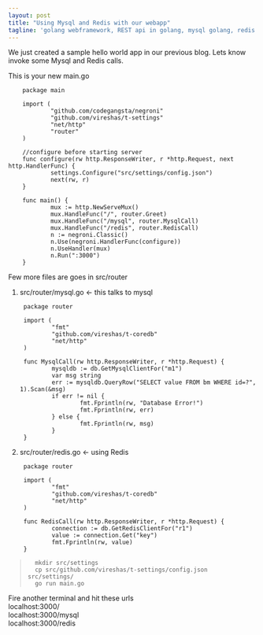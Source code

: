 ```yaml
---
layout: post
title: "Using Mysql and Redis with our webapp"
tagline: 'golang webframework, REST api in golang, mysql golang, redis golang'
---
```


We just created a sample hello world app in our previous blog. Lets know invoke some Mysql and Redis calls.  

This is your new main.go  

        package main

        import (
                "github.com/codegangsta/negroni"
                "github.com/vireshas/t-settings"
                "net/http"
                "router"
        )

        //configure before starting server
        func configure(rw http.ResponseWriter, r *http.Request, next http.HandlerFunc) {
                settings.Configure("src/settings/config.json")
                next(rw, r)
        }

        func main() {
                mux := http.NewServeMux()
                mux.HandleFunc("/", router.Greet)
                mux.HandleFunc("/mysql", router.MysqlCall)
                mux.HandleFunc("/redis", router.RedisCall)
                n := negroni.Classic()
                n.Use(negroni.HandlerFunc(configure))
                n.UseHandler(mux)
                n.Run(":3000")
        }


Few more files are goes in  src/router  
1. src/router/mysql.go <- this talks to mysql  

        package router

        import (
                "fmt"
                "github.com/vireshas/t-coredb"
                "net/http"
        )

        func MysqlCall(rw http.ResponseWriter, r *http.Request) {
                mysqldb := db.GetMysqlClientFor("m1")
                var msg string
                err := mysqldb.QueryRow("SELECT value FROM bm WHERE id=?", 1).Scan(&msg)
                if err != nil {
                        fmt.Fprintln(rw, "Database Error!")
                        fmt.Fprintln(rw, err)
                } else {
                        fmt.Fprintln(rw, msg)
                }
        }

2. src/router/redis.go <- using Redis  
 
        package router

        import (
                "fmt"
                "github.com/vireshas/t-coredb"
                "net/http"
        )

        func RedisCall(rw http.ResponseWriter, r *http.Request) {
                connection := db.GetRedisClientFor("r1")
                value := connection.Get("key")
                fmt.Fprintln(rw, value)
        }


>       mkdir src/settings  
>       cp src/github.com/vireshas/t-settings/config.json src/settings/   
>       go run main.go 

Fire another terminal and hit these urls  
localhost:3000/  
localhost:3000/mysql   
localhost:3000/redis  

